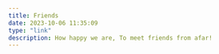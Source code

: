 ```yaml
---
title: Friends
date: 2023-10-06 11:35:09
type: "link"
description: How happy we are, To meet friends from afar!
---
```

